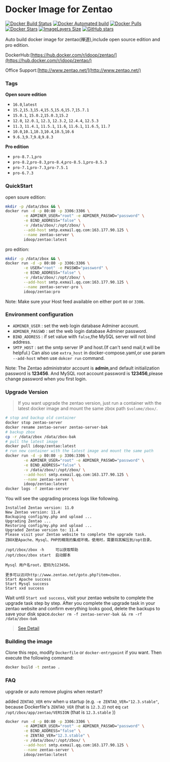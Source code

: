 # Docker Image for Zentao
[![Docker Build Status](https://img.shields.io/docker/cloud/build/idoop/zentao)](https://hub.docker.com/r/idoop/zentao/)
[![Docker Automated build](https://img.shields.io/docker/automated/idoop/zentao)](https://hub.docker.com/r/idoop/zentao/)
[![Docker Pulls](https://img.shields.io/docker/pulls/idoop/zentao.svg)](https://hub.docker.com/r/idoop/zentao/)
[![Docker Stars](https://img.shields.io/docker/stars/idoop/zentao)](https://hub.docker.com/r/idoop/zentao/)
[![ImageLayers Size](https://img.shields.io/docker/image-size/idoop/zentao/latest)](https://hub.docker.com/r/idoop/zentao/)
[![GitHub stars](https://img.shields.io/github/stars/idoop/zentao)](https://github.com/idoop/zentao)

Auto build docker image for zentao(禅道),include open source edition and pro edition.

DockerHub:[https://hub.docker.com/r/idoop/zentao/](https://hub.docker.com/r/idoop/zentao/)

Office Support:[http://www.zentao.net/](http://www.zentao.net/)
### Tags

**Open soure edition**

- `16.0`,`latest`
- `15.2`,`15.3`,`15.4`,`15.5`,`15.6`,`15.7`,`15.7.1`
- `15.0.1`, `15.0.2`,`15.0.3`,`15.2`
- `12.0`, `12.0.1`, `12.3`, `12.3.2`, `12.4.4`, `12.5.3`
- `11.3`, `11.4.1`, `11.5.1`, `11.6`, `11.6.1`, `11.6.5`, `11.7`
- `10.0`,`10.1`,`10.3`,`10.4`,`10.5`,`10.6`
- `9.6.3`,`9.7`,`9.8`,`9.8.3`

**Pro edition**

- `pro-8.7.1`,`pro`
- `pro-8.2`,`pro-8.3`,`pro-8.4`,`pro-8.5.1`,`pro-8.5.3`
- `pro-7.1`,`pro-7.3`,`pro-7.5.1`
- `pro-6.7.3`

### QuickStart

open soure edition:
``` bash
mkdir -p /data/zbox && \
docker run -d -p 80:80 -p 3306:3306 \
        -e ADMINER_USER="root" -e ADMINER_PASSWD="password" \
        -e BIND_ADDRESS="false" \
        -v /data/zbox/:/opt/zbox/ \
        --add-host smtp.exmail.qq.com:163.177.90.125 \
        --name zentao-server \
        idoop/zentao:latest
```

pro edition:
``` bash
mkdir -p /data/zbox && \
docker run -d -p 80:80 -p 3306:3306 \
        -e USER="root" -e PASSWD="password" \
        -e BIND_ADDRESS="false" \
        -v /data/zbox/:/opt/zbox/ \
        --add-host smtp.exmail.qq.com:163.177.90.125 \
        --name zentao-server-pro \
        idoop/zentao:pro
```

Note: Make sure your Host feed available on either port `80` or `3306`.

### Environment configuration

* `ADMINER_USER` : set the web login database Adminer account.
* `ADMINER_PASSWD` : set the web login database Adminer password. 
* `BIND_ADDRESS` : if set value with `false`,the MySQL server will not bind address.
* `SMTP_HOST` : set the smtp server IP and host.(If can't send mail,it will be helpful.) Can also use `extra_host` in docker-compose.yaml,or use param `--add-host` when use `dokcer run` command.

Note: The Zentao administrator account is **admin**,and default initialization password is **123456**.
      And MySQL root account password is **123456**,please change password when you first login.

### Upgrade Version

> If you want upgrade the zentao version, just run a container with the latest docker image and mount the same zbox path `$volume/zbox/`.

``` bash
# stop and backup old container
docker stop zentao-server
docker rename zentao-server zentao-server-bak
# backup zbox
cp -r /data/zbox /data/zbox-bak
# pull the latest image
docker pull idoop/zentao:latest
# run new container with the latest image and mount the same path
docker run -d -p 80:80 -p 3306:3306 \
        -e ADMINER_USER="root" -e ADMINER_PASSWD="password" \
        -e BIND_ADDRESS="false" \
        -v /data/zbox/:/opt/zbox/ \
        --add-host smtp.exmail.qq.com:163.177.90.125 \
        --name zentao-server \
        idoop/zentao:latest
docker logs -f zentao-server
```
You will see the upgrading process logs like following.
```
Installed Zentao version: 11.0
New Zentao version: 11.4
Backuping config/my.php and upload ...
Upgrading Zentao ...
Restoring config/my.php and upload ...
Upgraded Zentao version to: 11.4
Please visit your Zentao website to complete the upgrade task.
ZBOX是Apache、Mysql、PHP的精简的集成环境。使用时，需要将其解压到/opt目录。

/opt/zbox/zbox -h     可以获取帮助
/opt/zbox/zbox start  启动脚本

Mysql 用户名root，密码为123456。

更多可以访问http://www.zentao.net/goto.php?item=zbox.
Start Apache success
Start Mysql success
Start xxd success
```

Wait until `Start xxd success`, visit your zentao website to complete the upgrade task step by step.
After you complete the upgrade task in your zentao website and confirm everything looks good, delete the backups to save your disk space.`docker rm -f zentao-server-bak && rm -rf /data/zbox-bak`
> [See Detail](https://www.zentao.net/book/zentaopmshelp/67.html)

### Building the image

Clone this repo, modify `Dockerfile` or `docker-entrypoint` if you want.
Then execute the following command:

``` bash
docker build -t zentao .
```

### FAQ
upgrade or auto remove plugins when restart?

added `ZENTAO_VER` env when u startup (e.g. `-e ZENTAO_VER="12.3.stable"`, because Dockerfile's `ZENTAO_VER` (that is `12.3.2`) not eq `cat /opt/zbox/app/zentao/VERSION` (that is `12.3.stable` ))

```bash
docker run -d -p 80:80 -p 3306:3306 \
        -e ADMINER_USER="root" -e ADMINER_PASSWD="password" \
        -e BIND_ADDRESS="false" \
        -e ZENTAO_VER="12.3.stable" \
        -v /data/zbox/:/opt/zbox/ \
        --add-host smtp.exmail.qq.com:163.177.90.125 \
        --name zentao-server \
        idoop/zentao:latest
```
